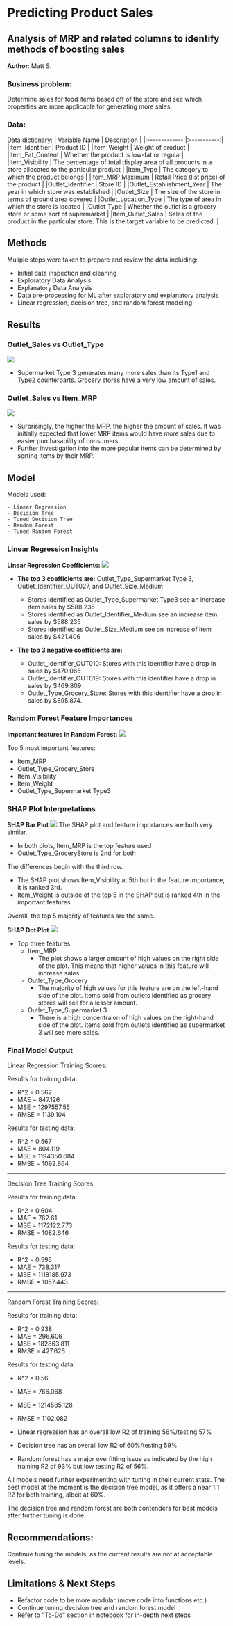 # Predicting Product Sales
## Analysis of MRP and related columns to identify methods of boosting sales 

**Author**: Matt S.

### Business problem:
Determine sales for food items based off of the store and see which properties are more applicable for generating more sales.


### Data:
Data dictionary:
| Variable Name	| Description |
|:-------------:|:-----------:|
|Item_Identifier	| Product ID |
|Item_Weight | Weight of product |
|Item_Fat_Content	| Whether the product is low-fat or regular|
|Item_Visibility | The percentage of total display area of all products in a store allocated to the particular product |
|Item_Type | The category to which the product belongs |
|Item_MRP	Maximum | Retail Price (list price) of the product |
|Outlet_Identifier | Store ID |
|Outlet_Establishment_Year | The year in which store was established |
|Outlet_Size | The size of the store in terms of ground area covered |
|Outlet_Location_Type | The type of area in which the store is located |
|Outlet_Type | Whether the outlet is a grocery store or some sort of supermarket |
|Item_Outlet_Sales | Sales of the product in the particular store. This is the target variable to be predicted. |



## Methods
Muliple steps were taken to prepare and review the data including:
- Initial data inspection and cleaning
- Exploratory Data Analysis
- Explanatory Data Analysis
- Data pre-processing for ML after exploratory and explanatory analysis
- Linear regression, decision tree, and random forest modeling

## Results
### Outlet_Sales vs Outlet_Type
![](https://github.com/hokushrine/prediction-of-product-sales/blob/main/images/average_sales_vs_outlet_type.png)
- Supermarket Type 3 generates many more sales than its Type1 and Type2 counterparts. Grocery stores have a very low amount of sales.

### Outlet_Sales vs Item_MRP
![](https://github.com/hokushrine/prediction-of-product-sales/blob/main/images/outlet_sales_vs_item_mrp.png)
-  Surprisingly, the higher the MRP, the higher the amount of sales. It was initially expected that lower MRP items would have more sales due to easier purchasability of consumers.
- Further investigation into the more popular items can be determined by sorting items by their MRP.

## Model
Models used:
```
- Linear Regression
- Decision Tree
- Tuned Decision Tree
- Random Forest
- Tuned Random Forest
```
### Linear Regression Insights
**Linear Regression Coefficients:**
![](images/top_10_coefficents.png)

- **The top 3 coefficients are:** Outlet_Type_Supermarket Type 3, Outlet_Identifier_OUT027, and Outlet_Size_Medium
  - Stores identified as Outlet_Type_Supermarket Type3 see an increase item sales by $588.235
  - Stores identified as Outlet_Identifier_Medium see an increase item sales by $588.235
  - Stores identified as Outlet_Size_Medium see an increase of item sales by $421.406

- **The top 3 negative coefficients are:**
  - Outlet_Identifier_OUT010: Stores with this identifier have a drop in sales by $470.065
  - Outlet_Identifier_OUT019: Stores with this identifier have a drop in sales by $469.809
  - Outlet_Type_Grocery_Store: Stores with this identifier have a drop in sales by $895.874.


### Random Forest Feature Importances
**Important features in Random Forest:**
![](images/top_10_important_features.png)

Top 5 most important features:
- Item_MRP
- Outlet_Type_Grocery_Store
- Item_Visibility
- Item_Weight
- Outlet_Type_Supermarket Type3

### SHAP Plot Interpretations
**SHAP Bar Plot**
![](images/summary_plot_1.png)
The SHAP plot and feature importances are both very similar.
- In both plots, Item_MRP is the top feature used
- Outlet_Type_GroceryStore is 2nd for both

The differences begin with the third row.
- The SHAP plot shows Item_Visibility at 5th but in the feature importance, it is ranked 3rd.
- Item_Weight is outside of the top 5 in the SHAP but is ranked 4th in the important features.

Overall, the top 5 majority of features are the same.

**SHAP Dot Plot**
![](images/summary_plot_2.png)
- Top three features:
    - Item_MRP
      - The plot shows a larger amount of high values on the right side of the plot. This means that higher values in this feature will increase sales.
    - Outlet_Type_Grocery
      - The majority of high values for this feature are on the left-hand side of the plot. Items sold from outlets identified as grocery stores will sell for a lesser amount.
    - Outlet_Type_Supermarket 3
      - There is a high concentraion of high values on the right-hand side of the plot. Items sold from outlets identified as supermarket 3 will see more sales.

### Final Model Output
Linear Regression Training Scores:

Results for training data:
  - R^2 = 0.562
  - MAE = 847.126
  - MSE = 1297557.55
  - RMSE = 1139.104

Results for testing data:
  - R^2 = 0.567
  - MAE = 804.119
  - MSE = 1194350.684
  - RMSE = 1092.864

-------
Decision Tree Training Scores:

Results for training data:
  - R^2 = 0.604
  - MAE = 762.61
  - MSE = 1172122.773
  - RMSE = 1082.646

Results for testing data:
  - R^2 = 0.595
  - MAE = 738.317
  - MSE = 1118185.973
  - RMSE = 1057.443

-------
Random Forest Training Scores:

Results for training data:
  - R^2 = 0.938
  - MAE = 296.606
  - MSE = 182863.811
  - RMSE = 427.626

Results for testing data:
  - R^2 = 0.56
  - MAE = 766.068
  - MSE = 1214585.128
  - RMSE = 1102.082


- Linear regression has an overall low R2 of training 56%/testing 57%
- Decision tree has an overall low R2 of 60%/testing 59%
- Random forest has a major overfitting issue as indicated by the high training R2 of 93% but low testing R2 of 56%.

All models need further experimenting with tuning in their current state. The best model at the moment is the decision tree model, as it offers a near 1:1 R2 for both training, albeit at 60%.

The decision tree and random forest are both contenders for best models after further tuning is done.

## Recommendations:
Continue tuning the models, as the current results are not at acceptable levels.


## Limitations & Next Steps
- Refactor code to be more modular (move code into functions etc.)
- Continue tuning decision tree and random forest model
- Refer to "To-Do" section in notebook for in-depth next steps
